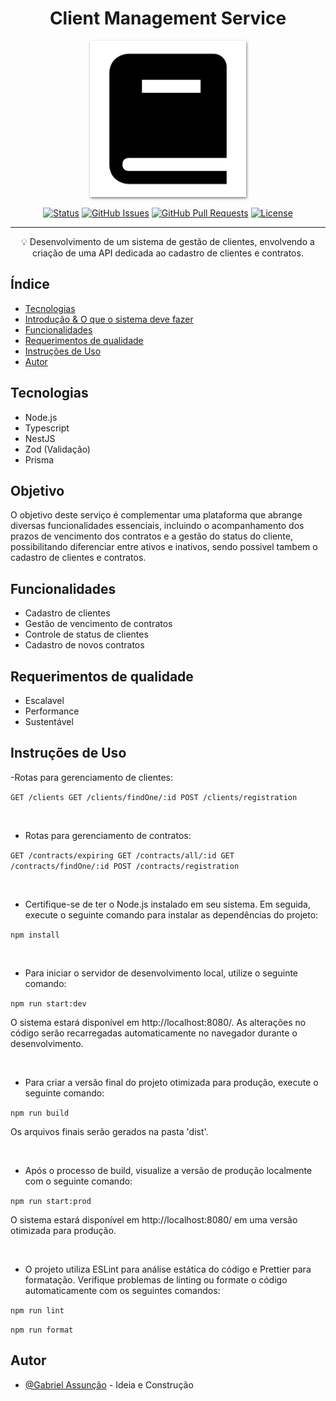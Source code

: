<!-- TITLE -->
<h1 align="center" color="black">Client Management Service</h1>

<!-- THUMB -->
<p align="center">
        <img src="./doc_thumb.png" width="250px" style="box-shadow: 1px 2px 4px gray;" alt="Logo do Projeto" object-fit="cover">
</p>

<!-- STATUS -->
<div align="center">

[![Status](https://img.shields.io/badge/status-active-success.svg)]()
[![GitHub Issues](https://img.shields.io/github/issues/skGab/Client-management-service.svg)](https://github.com/skGab/Client-management-service/issues)
[![GitHub Pull Requests](https://img.shields.io/github/issues-pr/skGab/Client-management-service.svg)](https://github.com/skGab/Client-management-service/pulls)
[![License](https://img.shields.io/badge/license-MIT-blue.svg)](/LICENSE)

</div>

---

<!-- DESCRIPTION -->
<p align="center"> 
        💡 
        Desenvolvimento de um sistema de gestão de clientes, envolvendo a criação de uma API dedicada ao cadastro de clientes e contratos.
  <br> 
</p>

<!-- INTRO -->

## Índice

-   [Tecnologias](#tecnologies)
-   [Introdução & O que o sistema deve fazer](#goal)
-   [Funcionalidades](#features)
-   [Requerimentos de qualidade](#quality)
-   [Instruções de Uso](#glossary)
-   [Autor](#authors)

## Tecnologias <a name="tecnologies"></a>

- Node.js
- Typescript
- NestJS
- Zod (Validação)
- Prisma 

## Objetivo <a name="goal"></a>

  O objetivo deste serviço é complementar uma plataforma que abrange diversas funcionalidades essenciais, incluindo o acompanhamento dos prazos de vencimento dos contratos e a gestão do status do cliente, possibilitando diferenciar entre ativos e inativos, sendo possivel tambem o cadastro de clientes e contratos.

## Funcionalidades <a name="features"></a>

- Cadastro de clientes
- Gestão de vencimento de contratos
- Controle de status de clientes
- Cadastro de novos contratos 

## Requerimentos de qualidade <a name="quality"></a>

- Escalavel
- Performance
- Sustentável

## Instruções de Uso <a name="glossary"></a>
-Rotas para gerenciamento de clientes:

``
GET /clients
GET /clients/findOne/:id
POST /clients/registration
``

<br>

- Rotas para gerenciamento de contratos: 

``
GET /contracts/expiring
GET /contracts/all/:id
GET /contracts/findOne/:id
POST /contracts/registration
``

<br>

- Certifique-se de ter o Node.js instalado em seu sistema. Em seguida, execute o seguinte comando para instalar as dependências do projeto:

``
npm install
``

<br>

- Para iniciar o servidor de desenvolvimento local, utilize o seguinte comando:

``
npm run start:dev
``

O sistema estará disponível em http://localhost:8080/. As alterações no código serão recarregadas automaticamente no navegador durante o desenvolvimento.

<br>

- Para criar a versão final do projeto otimizada para produção, execute o seguinte comando:

``
npm run build
``

Os arquivos finais serão gerados na pasta 'dist'.

<br>

- Após o processo de build, visualize a versão de produção localmente com o seguinte comando:


``
npm run start:prod
``

O sistema estará disponível em http://localhost:8080/ em uma versão otimizada para produção.

<br>

- O projeto utiliza ESLint para análise estática do código e Prettier para formatação. Verifique problemas de linting ou formate o código automaticamente com os seguintes comandos:

``
npm run lint
``

``
npm run format 
``

## Autor <a name="authors"></a>

-   [@Gabriel Assunção](https://github.com/skGab) - Ideia e Construção
